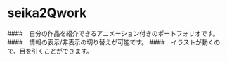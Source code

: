 # seika2Qwork

####　自分の作品を紹介できるアニメーション付きのポートフォリオです。
####　情報の表示/非表示の切り替えが可能です。
####　イラストが動くので、目を引くことができます。
<!-- # 「# text」見出し1
## 「## text」見出し2
### 「### text」見出し3(数を変えて大きさ変更！6まであるよ)
---
#### **米印二つで囲むと文字が太くなるよ**
#### *米印一つで囲むと斜体になるよ*
---
- 「- text」で
- 並べると
- リストになるよ
> 「>」で引用の表示
---
###### 「---」ハイフンを三つ並べると↑のような水平線になるよ
---
```javascript
(() => {
  'use strict';

  console.log('Hello world');
})();
```
###### コードは「```」で囲もう！ -->